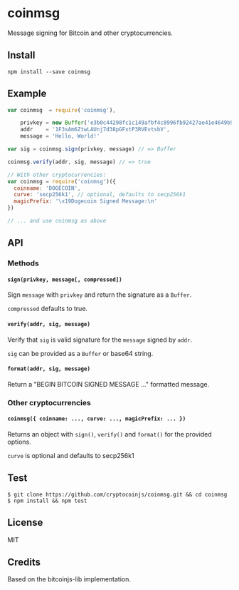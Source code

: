 coinmsg
=======

Message signing for Bitcoin and other cryptocurrencies.

Install
-------

    npm install --save coinmsg

Example
-------

```js
var coinmsg  = require('coinmsg'),

    privkey = new Buffer('e3b0c44298fc1c149afbf4c8996fb92427ae41e4649b934ca495991b7852b855', 'hex'),
    addr    = '1F3sAm6ZtwLAUnj7d38pGFxtP3RVEvtsbV',
    message = 'Hello, World!'

var sig = coinmsg.sign(privkey, message) // => Buffer

coinmsg.verify(addr, sig, message) // => true

// With other cryptocurrencies:
var coinmsg = require('coinmsg')({
  coinname: 'DOGECOIN',
  curve: 'secp256k1', // optional, defaults to secp256k1
  magicPrefix: '\x19Dogecoin Signed Message:\n'
})

// ... and use coinmsg as above
```

API
---

### Methods

#### `sign(privkey, message[, compressed])`

Sign `message` with `privkey` and return the signature as a `Buffer`.

`compressed` defaults to true.

#### `verify(addr, sig, message)`

Verify that `sig` is valid signature for the `message` signed by `addr`.

`sig` can be provided as a `Buffer` or base64 string.

#### `format(addr, sig, message)`

Return a "BEGIN BITCOIN SIGNED MESSAGE ..." formatted message.

### Other cryptocurrencies

#### `coinmsg({ coinname: ..., curve: ..., magicPrefix: ... })`

Returns an object with `sign()`, `verify()` and `format()` for the
provided options.

`curve` is optional and defaults to secp256k1

Test
----

    $ git clone https://github.com/cryptocoinjs/coinmsg.git && cd coinmsg
    $ npm install && npm test

License
-------
MIT

Credits
-------
Based on the bitcoinjs-lib implementation.
